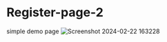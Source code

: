 # Register-page-2
 simple demo page
![Screenshot 2024-02-22 163228](https://github.com/Tanvipatel28/Register-page-2/assets/155800966/1efcef5e-232b-4f80-a789-778ad314deb5)
